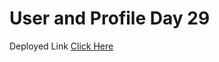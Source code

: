 # User and Profile Day 29

Deployed Link [Click Here](https://user-and-profile-crud-day-29.netlify.app/)
